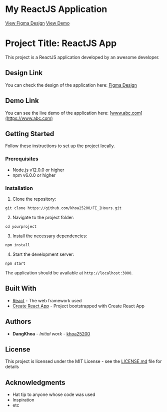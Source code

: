 # My ReactJS Application
[View Figma Design](https://www.figma.com/file/f2AeYFx4xphDE0YZzfYiFz/B%C3%A0i-Test-Frontend?node-id=1-2&t=I2pzLTnkOuHnU1qy-0)
[View Demo](https://www.abc.com)



# Project Title: ReactJS App

This project is a ReactJS application developed by an awesome developer. 

## Design Link

You can check the design of the application here: [Figma Design](https://www.figma.com/file/f2AeYFx4xphDE0YZzfYiFz/B%C3%A0i-Test-Frontend?node-id=1-2&t=I2pzLTnkOuHnU1qy-0)

## Demo Link

You can see the live demo of the application here: [www.abc.com](https://www.abc.com)

## Getting Started

Follow these instructions to set up the project locally.

### Prerequisites

- Node.js v12.0.0 or higher
- npm v6.0.0 or higher

### Installation

1. Clone the repository:

```
git clone https://github.com/khoa25200/FE_2Hours.git
```

2. Navigate to the project folder:

```
cd yourproject
```

3. Install the necessary dependencies:

```
npm install
```

4. Start the development server:

```
npm start
```

The application should be available at `http://localhost:3000`.

## Built With

- [React](https://reactjs.org/) - The web framework used
- [Create React App](https://create-react-app.dev/) - Project bootstrapped with Create React App

## Authors

- **DangKhoa** - *Initial work* - [khoa25200](https://github.com/khoa25200)

## License

This project is licensed under the MIT License - see the [LICENSE.md](LICENSE.md) file for details

## Acknowledgments

- Hat tip to anyone whose code was used
- Inspiration
- etc